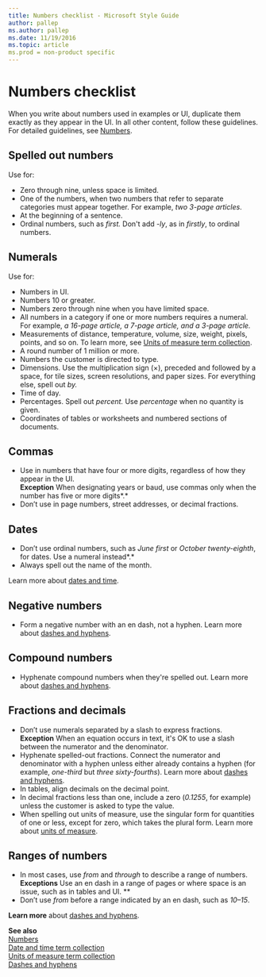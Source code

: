 ```yaml
---
title: Numbers checklist - Microsoft Style Guide
author: pallep
ms.author: pallep
ms.date: 11/19/2016
ms.topic: article
ms.prod = non-product specific
---
```


# Numbers checklist

When
you write about numbers used in examples or UI, duplicate them
exactly as they appear in the UI. In all other content, follow
these guidelines. For detailed guidelines, see [Numbers](/style-guide/numbers). 

## Spelled out numbers

Use for:

  - Zero through nine, unless space is limited.
  - One of the numbers, when two numbers that refer to separate categories must appear together. For example, *two 3-page articles*. 
  - At the beginning of a sentence.
  - Ordinal numbers, such as *first.* Don't add *-ly*, as in *firstly*, to ordinal numbers.

## Numerals

Use for:

  - Numbers in UI.
  - Numbers 10 or greater.
  - Numbers zero through nine when you have limited space.
  - All numbers in a category if one or more numbers requires a numeral. For example, *a 16-page article, a 7-page article, and a 3-page article.* 
  - Measurements of distance, temperature, volume, size, weight, pixels, points, and so on. To learn more, see [Units of measure term collection](/style-guide/a-z-word-list-term-collections/term-collections/units-of-measure-terms).
  - A round number of 1 million or more.
  - Numbers the customer is directed to type.
  - Dimensions. Use the multiplication sign (×), preceded and followed by a space, for tile sizes, screen resolutions, and paper sizes. For everything else, spell out *by.* 
  - Time of day.
  - Percentages. Spell out *percent.* Use *percentage* when no quantity is given.
  - Coordinates of tables or worksheets and numbered sections of documents.

## Commas

  - Use in numbers that have four or more digits, regardless of how they appear in the UI.  
    **Exception** When designating years or baud, use commas only when the number has five or more digits*.*
  - Don’t use in page numbers, street addresses, or decimal fractions.

## Dates

  - Don’t use ordinal numbers, such as *June* *first* or *October twenty-eighth*, for dates. Use a numeral instead*.*
  - Always spell out the name of the month.

 Learn more about [dates and time](/style-guide/a-z-word-list-term-collections/term-collections/date-time-terms).

## Negative numbers

  - Form a negative number with an en dash, not a hyphen. Learn more about [](/style-guide/punctuation/dashes-hyphens/)[dashes and hyphens](/style-guide/punctuation/dashes-hyphens/).

## Compound numbers

  - Hyphenate compound numbers when they're spelled out. Learn more about [dashes and hyphens](/style-guide/punctuation/dashes-hyphens/).[](/style-guide/punctuation/dashes-hyphens/ "Dashes and hyphens")

## Fractions and decimals

  - Don’t use numerals separated by a slash to express fractions.   
    **Exception** When an equation occurs in text, it's OK to use a slash between the numerator and the denominator. 
  - Hyphenate spelled-out fractions. Connect the numerator and denominator with a hyphen unless either already contains a hyphen (for example, *one-third* but *three sixty-fourths*). Learn more about [dashes and hyphens](/style-guide/punctuation/dashes-hyphens/). 
  - In tables, align decimals on the decimal point. 
  - In decimal fractions less than one, include a zero (*0.1255*, for example) unless the customer is asked to type the value.
  - When spelling out units of measure, use the singular form for quantities of one or less, except for zero, which takes the plural form. Learn more about [units of measure](/style-guide/a-z-word-list-term-collections/term-collections/units-of-measure-terms).

## Ranges of numbers

  - In most cases, use *from* and *through* to describe a range of numbers.  
    **Exceptions** Use an en dash in a range of pages or where space is an issue, such as in tables and UI. **
  - Don’t use *from* before a range indicated by an en dash, such as *10–15*. 

 **Learn more** about [dashes and hyphens](/style-guide/punctuation/dashes-hyphens/).

**See also**  
[Numbers](/style-guide/numbers)  
[Date and time term collection](/style-guide/a-z-word-list-term-collections/term-collections/date-time-terms)  
[Units of measure term collection](/style-guide/a-z-word-list-term-collections/term-collections/units-of-measure-terms)  
[Dashes and hyphens](/style-guide/punctuation/dashes-hyphens/)
